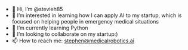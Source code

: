 - 👋 Hi, I’m @stevieh85
- 👀 I’m interested in learning how I can apply AI to my startup, which is focused on helping people in emergency medical situations
- 🌱 I’m currently learning Python
- 💞️ I’m looking to collaborate on my startup:)
- 📫 How to reach me: stephen@medicalrobotics.ai

<!---
stevieh85/stevieh85 is a ✨ special ✨ repository because its `README.md` (this file) appears on your GitHub profile.
You can click the Preview link to take a look at your changes.
--->
